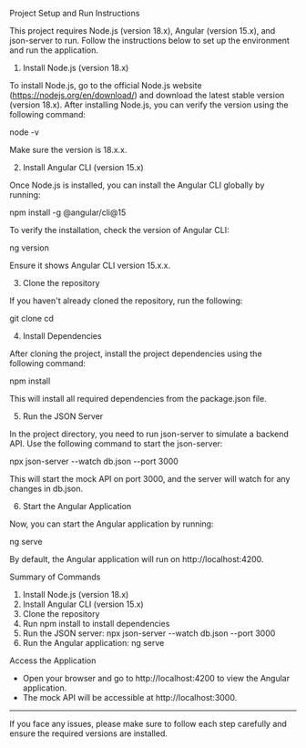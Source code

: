 Project Setup and Run Instructions

This project requires Node.js (version 18.x), Angular (version 15.x), and json-server to run. Follow the instructions below to set up the environment and run the application.

1. Install Node.js (version 18.x)

To install Node.js, go to the official Node.js website (https://nodejs.org/en/download/) and download the latest stable version (version 18.x). After installing Node.js, you can verify the version using the following command:

node -v

Make sure the version is 18.x.x.

2. Install Angular CLI (version 15.x)

Once Node.js is installed, you can install the Angular CLI globally by running:

npm install -g @angular/cli@15

To verify the installation, check the version of Angular CLI:

ng version

Ensure it shows Angular CLI version 15.x.x.

3. Clone the repository

If you haven't already cloned the repository, run the following:

git clone <repository-url>
cd <repository-folder>

4. Install Dependencies

After cloning the project, install the project dependencies using the following command:

npm install

This will install all required dependencies from the package.json file.

5. Run the JSON Server

In the project directory, you need to run json-server to simulate a backend API. Use the following command to start the json-server:

npx json-server --watch db.json --port 3000

This will start the mock API on port 3000, and the server will watch for any changes in db.json.

6. Start the Angular Application

Now, you can start the Angular application by running:

ng serve

By default, the Angular application will run on http://localhost:4200.

Summary of Commands

1. Install Node.js (version 18.x)
2. Install Angular CLI (version 15.x)
3. Clone the repository
4. Run npm install to install dependencies
5. Run the JSON server: npx json-server --watch db.json --port 3000
6. Run the Angular application: ng serve

Access the Application

- Open your browser and go to http://localhost:4200 to view the Angular application.
- The mock API will be accessible at http://localhost:3000.

---

If you face any issues, please make sure to follow each step carefully and ensure the required versions are installed.
